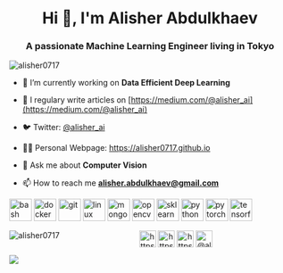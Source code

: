 <h1 align="center">Hi 👋, I'm Alisher Abdulkhaev</h1>
<h3 align="center">A passionate Machine Learning Engineer living in Tokyo</h3>

<p align="left"> <img src="https://komarev.com/ghpvc/?username=alisher0717" alt="alisher0717" /> </p>

- 🔭 I’m currently working on **Data Efficient Deep Learning**

- 📝 I regulary write articles on [https://medium.com/@alisher_ai](https://medium.com/@alisher_ai)

- 🐦 Twitter: [@alisher_ai](https://twitter.com/alisher_ai)

- 👨‍💻 Personal Webpage: https://alisher0717.github.io

- 💬 Ask me about **Computer Vision**

- 📫 How to reach me **alisher.abdulkhaev@gmail.com**

<p align="left">
  <img src="https://www.vectorlogo.zone/logos/gnu_bash/gnu_bash-icon.svg" alt="bash" width="40" height="40"/> 
<!--   <img src="https://worldvectorlogo.com/ja/download/latex.svg" alt="LaTeX" width="40" height="40"/>  -->
  <img src="https://devicons.github.io/devicon/devicon.git/icons/docker/docker-original-wordmark.svg" alt="docker" width="40" height="40"/> 
  <img src="https://www.vectorlogo.zone/logos/git-scm/git-scm-icon.svg" alt="git" width="40" height="40"/> 
  <img src="https://devicons.github.io/devicon/devicon.git/icons/linux/linux-original.svg" alt="linux" width="40" height="40"/> 
  <img src="https://devicons.github.io/devicon/devicon.git/icons/mongodb/mongodb-original-wordmark.svg" alt="mongodb" width="40" height="40"/> 
  <img src="https://www.vectorlogo.zone/logos/opencv/opencv-icon.svg" alt="opencv" width="40" height="40"/> 
  <img src="https://upload.wikimedia.org/wikipedia/commons/0/05/Scikit_learn_logo_small.svg" alt=sklearn width="40" height="40"/>
  <img src="https://devicons.github.io/devicon/devicon.git/icons/python/python-original.svg" alt="python" width="40" height="40"/> 
  <img src="https://www.vectorlogo.zone/logos/pytorch/pytorch-icon.svg" alt="pytorch" width="40" height="40"/> 
  <img src="https://www.vectorlogo.zone/logos/tensorflow/tensorflow-icon.svg" alt="tensorflow" width="40" height="40"/></p>
  <p><img align="left" src="https://github-readme-stats.vercel.app/api/top-langs/?username=alisher0717&layout=compact&hide=html" alt="alisher0717" /></p>



<p align="center"> 
<a href="https://twitter.com/https://twitter.com/alisher_ai" target="blank"><img align="center" src="https://cdn.jsdelivr.net/npm/simple-icons@3.0.1/icons/twitter.svg" alt="https://twitter.com/alisher_ai" height="30" width="30" /></a>
<a href="https://linkedin.com/in/https://www.linkedin.com/in/alisher-abdulkhaev/" target="blank"><img align="center" src="https://cdn.jsdelivr.net/npm/simple-icons@3.0.1/icons/linkedin.svg" alt="https://www.linkedin.com/in/alisher-abdulkhaev/" height="30" width="30" /></a>
<a href="https://kaggle.com/https://www.kaggle.com/alisherabdulkhaev" target="blank"><img align="center" src="https://cdn.jsdelivr.net/npm/simple-icons@3.0.1/icons/kaggle.svg" alt="https://www.kaggle.com/alisherabdulkhaev" height="30" width="30" /></a>
<a href="https://medium.com/@alisher_ai" target="blank"><img align="center" src="https://cdn.jsdelivr.net/npm/simple-icons@3.0.1/icons/medium.svg" alt="@alisher_ai" height="30" width="30" /></a>
</p>



![](https://github-readme-stats.vercel.app/api?username=alisher0717&title_color=fff&icon_color=f9f9f9&text_color=9f9f9f&bg_color=151515)
